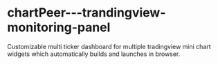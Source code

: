 # chartPeer---trandingview-monitoring-panel
Customizable multi ticker dashboard for multiple tradingview mini chart widgets which automatically builds and launches in browser.
